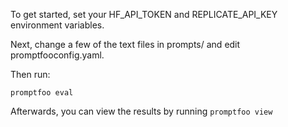 To get started, set your HF_API_TOKEN and REPLICATE_API_KEY environment variables.

Next, change a few of the text files in prompts/ and edit promptfooconfig.yaml.

Then run:

```
promptfoo eval
```

Afterwards, you can view the results by running `promptfoo view`
